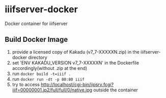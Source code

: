 # iiifserver-docker
Docker container for iiifserver

## Build Docker Image

 1. provide a licensed copy of Kakadu (v7_7-XXXXXN.zip) in the  iiifserver-docker directory
 2. set 'ENV KAKADU_VERSION v7_7-XXXXXN' in the Dockerfile accordingly(without .zip at the end)
 3. run `docker build -t=iiif .`
 4. run `docker run -dt -p 80:80 iiif`
 5. try to access [http://localhost/cgi-bin/iipsrv.fcgi?iiif=00000001.jp2/full/full/0/native.jpg](http://localhost/cgi-bin/iipsrv.fcgi?iiif=00000001.jp2/full/full/0/native.jpg) outside the container
